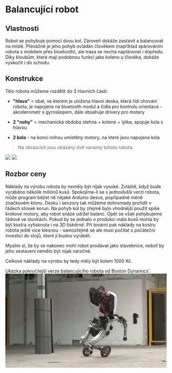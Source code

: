 # Balancující robot

## Vlastnosti

Robot se pohybuje pomocí dvou kol. Zároveň dokáže zastavit a balancovat na místě. Převážně je jeho pohyb ovládán člověkem (například spárováním robota s mobilem přes bluetooth), ale trasa se nechá naplánovat i dopředu. Díky kloubům, které mají podobnou funkci jako koleno u člověka, dokáže vyskočit i do schodu.

## Konstrukce

Tělo robota můžeme rozdělit do 3 hlavních částí:

- **"hlava"** = obal, ve kterém je uložena hlavní deska, která řídí chování robota, je napojena na bluetooth modul a čidla pro kontrolu orientace - akcelerometr s gyroskopem, dále obsahuje drivery pro motory

- **2 "nohy"** = mechanická obdoba stehna + kolene + lýtka, spojuje kola s hlavou

- **2 kola** - na konci nohou umístěny motory, na které jsou napojena kola

>Na obrázcích jsou ukázány dvě varianty tohoto robota.

<img src="https://www.inceptivemind.com/wp-content/uploads/2020/06/Ascento-robot.jpg" height="200" /> <img src="https://www.plasticportal.cz/image.php?path=image/clanky/7127/tn_15606.jpg&width=230" height="200" />

## Rozbor ceny

Náklady na výrobu robota by neměly být nijak vysoké. Zvláště, když bude vyráběno několik miliónů kusů. Spokojíme-li se s jednodušší verzí robota, může program běžet ně nějaké *Arduino* desce, popřípadně méně značkovém *klonu*. Desku i senzory tak můžeme dohromady prořídit v řádech stovek korun. Na pohyb kol by zřejmě bylo vhodnější použít spíše *krokové* motory, aby robot snáze udržel balanc. Opět se však pohybujeme řádově ve stovkách. Pokud by se jednalo o produkci mála kusů mohla by být kostra vytisknuta i na *3D tiskárně*. Při tovární pak náklady na kostru robota ještě více klesnou - samozřejmě se ale musí počítat s počáteční investicí do stojů, které ji budou vyrábět. 

Myslím si, že by se nakonec mohl robot prodávat jako stavebnice, neboť by jeho sestavení nemělo být nijak náročné.

Celkové náklady na výrobu by tedy měly být kolem 1000 Kč.

Ukázka pokročilejší verze balancujícího robota od Boston Dynamics’.
![](bostonDynamicsBalanceRobot.jpg)